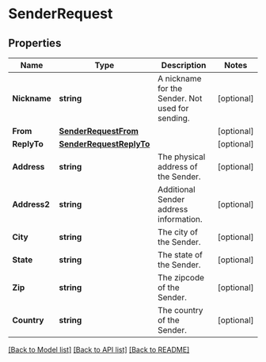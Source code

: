# SenderRequest

## Properties

Name | Type | Description | Notes
------------ | ------------- | ------------- | -------------
**Nickname** | **string** | A nickname for the Sender. Not used for sending. |[optional] 
**From** | [**SenderRequestFrom**](SenderRequestFrom.md) |  |[optional] 
**ReplyTo** | [**SenderRequestReplyTo**](SenderRequestReplyTo.md) |  |[optional] 
**Address** | **string** | The physical address of the Sender. |[optional] 
**Address2** | **string** | Additional Sender address information. |[optional] 
**City** | **string** | The city of the Sender. |[optional] 
**State** | **string** | The state of the Sender. |[optional] 
**Zip** | **string** | The zipcode of the Sender. |[optional] 
**Country** | **string** | The country of the Sender. |[optional] 

[[Back to Model list]](../README.md#documentation-for-models) [[Back to API list]](../README.md#documentation-for-api-endpoints) [[Back to README]](../README.md)


